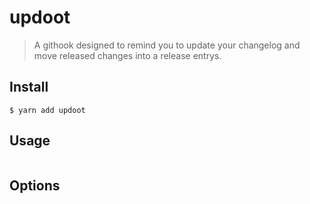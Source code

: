 # updoot

> A githook designed to remind you to update your changelog and move released changes into a release entrys.

## Install

```
$ yarn add updoot
```

## Usage

```

```

## Options
